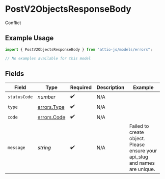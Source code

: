 # PostV2ObjectsResponseBody

Conflict

## Example Usage

```typescript
import { PostV2ObjectsResponseBody } from "attio-js/models/errors";

// No examples available for this model
```

## Fields

| Field                                                                      | Type                                                                       | Required                                                                   | Description                                                                | Example                                                                    |
| -------------------------------------------------------------------------- | -------------------------------------------------------------------------- | -------------------------------------------------------------------------- | -------------------------------------------------------------------------- | -------------------------------------------------------------------------- |
| `statusCode`                                                               | *number*                                                                   | :heavy_check_mark:                                                         | N/A                                                                        |                                                                            |
| `type`                                                                     | [errors.Type](../../models/errors/type.md)                                 | :heavy_check_mark:                                                         | N/A                                                                        |                                                                            |
| `code`                                                                     | [errors.Code](../../models/errors/code.md)                                 | :heavy_check_mark:                                                         | N/A                                                                        |                                                                            |
| `message`                                                                  | *string*                                                                   | :heavy_check_mark:                                                         | N/A                                                                        | Failed to create object. Please ensure your api_slug and names are unique. |